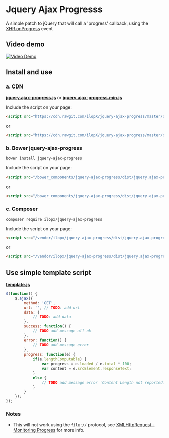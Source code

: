 # Jquery Ajax Progresss

A simple patch to jQuery that will call a 'progress' callback, using the 
[XHR.onProgress](https://developer.mozilla.org/en-US/docs/DOM/XMLHttpRequest/Using_XMLHttpRequest#Monitoring_progress) event

## Video demo

[![Video Demo](http://img.youtube.com/vi/w_NMJrOb7n4/0.jpg)](http://www.youtube.com/watch?v=w_NMJrOb7n4)


## Install and use

### a. CDN
[**jquery.ajax-progress.js**](https://cdn.rawgit.com/ilopX/jquery-ajax-progress/master/dist/jquery.ajax-progress.js) 
or
[**jquery.ajax-progress.min.js**](https://cdn.rawgit.com/ilopX/jquery-ajax-progress/master/dist/jquery.ajax-progress.min.js) 

Include the script on your page:
```html
<script src="https://cdn.rawgit.com/ilopX/jquery-ajax-progress/master/dist/jquery.ajax-progress.js"></script>
```
or
```html
<script src="https://cdn.rawgit.com/ilopX/jquery-ajax-progress/master/dist/jquery.ajax-progress.min.js"></script>
```

### b. Bower jquery-ajax-progress
```
bower install jquery-ajax-progress
```
Include the script on your page:
```html
<script src="/bower_components/jquery-ajax-progress/dist/jquery.ajax-progress.js"></script>
```
or
```html
<script src="/bower_components/jquery-ajax-progress/dist/jquery.ajax-progress.min.js"></script>
```

### c. Composer
```
composer require ilopx/jquery-ajax-progress
```

Include the script on your page:
```html
<script src="/vendor/ilopx/jquery-ajax-progress/dist/jquery.ajax-progress.js"></script>
```
or
```html
<script src="/vendor/ilopx/jquery-ajax-progress/dist/jquery.ajax-progress.min.js"></script>
```

## Use simple template script
[**template.js**](https://github.com/ilopX/jquery-ajax-progress/blob/master/dist/template.js) 

```javascript
$(function() {
    $.ajax({
        method: 'GET',
        url: '', // TODO: add url
        data: {
            // TODO: add data
        },
        success: function() {
            // TODO add message all ok
        },
        error: function() {
            // TODO add message error
        },
        progress: function(e) {
            if(e.lengthComputable) {
                var progress = e.loaded / e.total * 100;
                var content = e.srcElement.responseText;
            }
            else {
                // TODO add message error 'Content Length not reported!';
            }
        }
    });
});
```

### Notes

 - This will not work using the `file://` protocol, see [XMLHttpRequest - Monitoring Progress](https://developer.mozilla.org/en-US/docs/DOM/XMLHttpRequest/Using_XMLHttpRequest#Monitoring_progress) for more info.